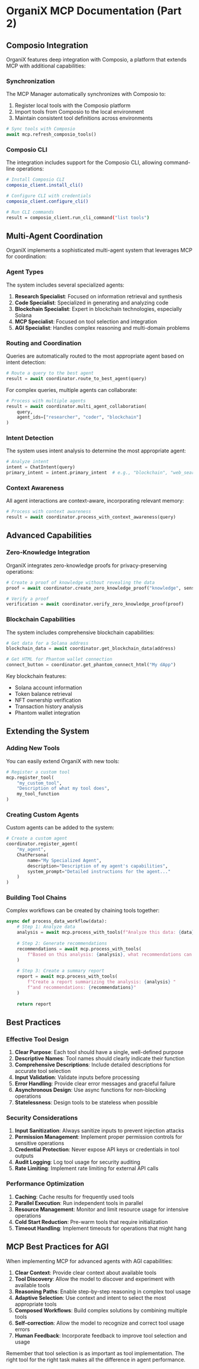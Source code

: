 # OrganiX MCP Documentation (Part 2)

## Composio Integration

OrganiX features deep integration with Composio, a platform that extends MCP with additional capabilities:

### Synchronization

The MCP Manager automatically synchronizes with Composio to:

1. Register local tools with the Composio platform
2. Import tools from Composio to the local environment
3. Maintain consistent tool definitions across environments

```python
# Sync tools with Composio
await mcp.refresh_composio_tools()
```

### Composio CLI

The integration includes support for the Composio CLI, allowing command-line operations:

```bash
# Install Composio CLI
composio_client.install_cli()

# Configure CLI with credentials
composio_client.configure_cli()

# Run CLI commands
result = composio_client.run_cli_command("list tools")
```

## Multi-Agent Coordination

OrganiX implements a sophisticated multi-agent system that leverages MCP for coordination:

### Agent Types

The system includes several specialized agents:

1. **Research Specialist**: Focused on information retrieval and synthesis
2. **Code Specialist**: Specialized in generating and analyzing code
3. **Blockchain Specialist**: Expert in blockchain technologies, especially Solana
4. **MCP Specialist**: Focused on tool selection and integration
5. **AGI Specialist**: Handles complex reasoning and multi-domain problems

### Routing and Coordination

Queries are automatically routed to the most appropriate agent based on intent detection:

```python
# Route a query to the best agent
result = await coordinator.route_to_best_agent(query)
```

For complex queries, multiple agents can collaborate:

```python
# Process with multiple agents
result = await coordinator.multi_agent_collaboration(
    query,
    agent_ids=["researcher", "coder", "blockchain"]
)
```

### Intent Detection

The system uses intent analysis to determine the most appropriate agent:

```python
# Analyze intent
intent = ChatIntent(query)
primary_intent = intent.primary_intent  # e.g., "blockchain", "web_search", etc.
```

### Context Awareness

All agent interactions are context-aware, incorporating relevant memory:

```python
# Process with context awareness
result = await coordinator.process_with_context_awareness(query)
```

## Advanced Capabilities

### Zero-Knowledge Integration

OrganiX integrates zero-knowledge proofs for privacy-preserving operations:

```python
# Create a proof of knowledge without revealing the data
proof = await coordinator.create_zero_knowledge_proof("knowledge", sensitive_data)

# Verify a proof
verification = await coordinator.verify_zero_knowledge_proof(proof)
```

### Blockchain Capabilities

The system includes comprehensive blockchain capabilities:

```python
# Get data for a Solana address
blockchain_data = await coordinator.get_blockchain_data(address)

# Get HTML for Phantom wallet connection
connect_button = coordinator.get_phantom_connect_html("My dApp")
```

Key blockchain features:
- Solana account information
- Token balance retrieval
- NFT ownership verification
- Transaction history analysis
- Phantom wallet integration

## Extending the System

### Adding New Tools

You can easily extend OrganiX with new tools:

```python
# Register a custom tool
mcp.register_tool(
    "my_custom_tool",
    "Description of what my tool does",
    my_tool_function
)
```

### Creating Custom Agents

Custom agents can be added to the system:

```python
# Create a custom agent
coordinator.register_agent(
    "my_agent",
    ChatPersona(
        name="My Specialized Agent",
        description="Description of my agent's capabilities",
        system_prompt="Detailed instructions for the agent..."
    )
)
```

### Building Tool Chains

Complex workflows can be created by chaining tools together:

```python
async def process_data_workflow(data):
    # Step 1: Analyze data
    analysis = await mcp.process_with_tools(f"Analyze this data: {data}")
    
    # Step 2: Generate recommendations
    recommendations = await mcp.process_with_tools(
        f"Based on this analysis: {analysis}, what recommendations can you provide?"
    )
    
    # Step 3: Create a summary report
    report = await mcp.process_with_tools(
        f"Create a report summarizing the analysis: {analysis} "
        f"and recommendations: {recommendations}"
    )
    
    return report
```

## Best Practices

### Effective Tool Design

1. **Clear Purpose**: Each tool should have a single, well-defined purpose
2. **Descriptive Names**: Tool names should clearly indicate their function
3. **Comprehensive Descriptions**: Include detailed descriptions for accurate tool selection
4. **Input Validation**: Validate inputs before processing
5. **Error Handling**: Provide clear error messages and graceful failure
6. **Asynchronous Design**: Use async functions for non-blocking operations
7. **Statelessness**: Design tools to be stateless when possible

### Security Considerations

1. **Input Sanitization**: Always sanitize inputs to prevent injection attacks
2. **Permission Management**: Implement proper permission controls for sensitive operations
3. **Credential Protection**: Never expose API keys or credentials in tool outputs
4. **Audit Logging**: Log tool usage for security auditing
5. **Rate Limiting**: Implement rate limiting for external API calls

### Performance Optimization

1. **Caching**: Cache results for frequently used tools
2. **Parallel Execution**: Run independent tools in parallel
3. **Resource Management**: Monitor and limit resource usage for intensive operations
4. **Cold Start Reduction**: Pre-warm tools that require initialization
5. **Timeout Handling**: Implement timeouts for operations that might hang

## MCP Best Practices for AGI

When implementing MCP for advanced agents with AGI capabilities:

1. **Clear Context**: Provide clear context about available tools
2. **Tool Discovery**: Allow the model to discover and experiment with available tools
3. **Reasoning Paths**: Enable step-by-step reasoning in complex tool usage
4. **Adaptive Selection**: Use context and intent to select the most appropriate tools
5. **Composed Workflows**: Build complex solutions by combining multiple tools
6. **Self-correction**: Allow the model to recognize and correct tool usage errors
7. **Human Feedback**: Incorporate feedback to improve tool selection and usage

Remember that tool selection is as important as tool implementation. The right tool for the right task makes all the difference in agent performance.
